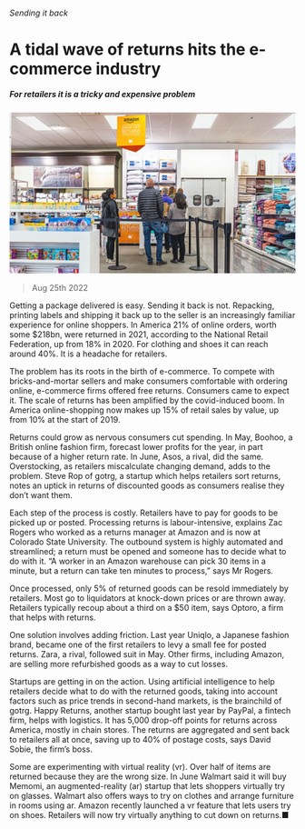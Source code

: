 ###### Sending it back

# A tidal wave of returns hits the e-commerce industry 

##### For retailers it is a tricky and expensive problem 

![image](images/20220827_WBP003.jpg) 

> Aug 25th 2022 

Getting a package delivered is easy. Sending it back is not. Repacking, printing labels and shipping it back up to the seller is an increasingly familiar experience for online shoppers. In America 21% of online orders, worth some $218bn, were returned in 2021, according to the National Retail Federation, up from 18% in 2020. For clothing and shoes it can reach around 40%. It is a headache for retailers. 

The problem has its roots in the birth of e-commerce. To compete with bricks-and-mortar sellers and make consumers comfortable with ordering online, e-commerce firms offered free returns. Consumers came to expect it. The scale of returns has been amplified by the covid-induced boom. In America online-shopping now makes up 15% of retail sales by value, up from 10% at the start of 2019.

Returns could grow as nervous consumers cut spending. In May, Boohoo, a British online fashion firm, forecast lower profits for the year, in part because of a higher return rate. In June, Asos, a rival, did the same. Overstocking, as retailers miscalculate changing demand, adds to the problem. Steve Rop of gotrg, a startup which helps retailers sort returns, notes an uptick in returns of discounted goods as consumers realise they don’t want them. 

Each step of the process is costly. Retailers have to pay for goods to be picked up or posted. Processing returns is labour-intensive, explains Zac Rogers who worked as a returns manager at Amazon and is now at Colorado State University. The outbound system is highly automated and streamlined; a return must be opened and someone has to decide what to do with it. “A worker in an Amazon warehouse can pick 30 items in a minute, but a return can take ten minutes to process,” says Mr Rogers. 

Once processed, only 5% of returned goods can be resold immediately by retailers. Most go to liquidators at knock-down prices or are thrown away. Retailers typically recoup about a third on a $50 item, says Optoro, a firm that helps with returns. 

One solution involves adding friction. Last year Uniqlo, a Japanese fashion brand, became one of the first retailers to levy a small fee for posted returns. Zara, a rival, followed suit in May. Other firms, including Amazon, are selling more refurbished goods as a way to cut losses. 

Startups are getting in on the action. Using artificial intelligence to help retailers decide what to do with the returned goods, taking into account factors such as price trends in second-hand markets, is the brainchild of gotrg. Happy Returns, another startup bought last year by PayPal, a fintech firm, helps with logistics. It has 5,000 drop-off points for returns across America, mostly in chain stores. The returns are aggregated and sent back to retailers all at once, saving up to 40% of postage costs, says David Sobie, the firm’s boss. 

Some are experimenting with virtual reality (vr). Over half of items are returned because they are the wrong size. In June Walmart said it will buy Memomi, an augmented-reality (ar) startup that lets shoppers virtually try on glasses. Walmart also offers ways to try on clothes and arrange furniture in rooms using ar. Amazon recently launched a vr feature that lets users try on shoes. Retailers will now try virtually anything to cut down on returns.■


